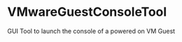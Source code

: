 VMwareGuestConsoleTool
======================

GUI Tool to launch the console of a powered on VM Guest
